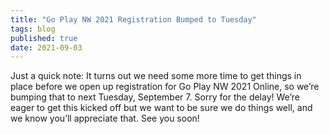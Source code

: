 ```yaml
---
title: "Go Play NW 2021 Registration Bumped to Tuesday"
tags: blog
published: true
date: 2021-09-03
---
```

Just a quick note:
It turns out we need some more time to get things in place before we open up registration for Go Play NW 2021 Online, so we’re bumping that to next Tuesday, September 7. Sorry for the delay! We’re eager to get this kicked off but we want to be sure we do things well, and we know you’ll appreciate that. See you soon!
